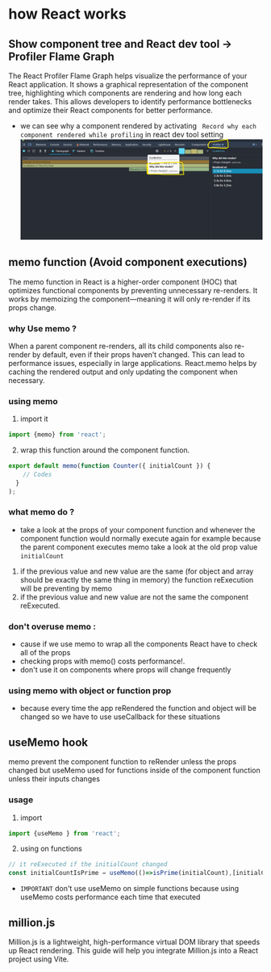 # how React works 
## Show component tree and React dev tool -> Profiler Flame Graph

The React Profiler Flame Graph helps visualize the performance of your React application. It shows a graphical representation of the component tree, highlighting which components are rendering and how long each render takes. This allows developers to identify performance bottlenecks and optimize their React components for better performance.
* we can see why a component rendered by activating ` Record why each component rendered while profiling` in react dev tool setting
![React Profiler Flame Graph](public/profiler.png)

## memo function (Avoid component executions)
The memo function in React is a higher-order component (HOC) that optimizes functional components by preventing unnecessary re-renders. It works by memoizing the component—meaning it will only re-render if its props change.

### why Use memo ?
When a parent component re-renders, all its child components also re-render by default, even if their props haven’t changed. This can lead to performance issues, especially in large applications. React.memo helps by caching the rendered output and only updating the component when necessary.

### using memo 
1. import it 
```jsx
import {memo} from 'react';
```
2. wrap this function around the component function.
```jsx
export default memo(function Counter({ initialCount }) {
    // Codes
  }
);

```
### what memo do ?
* take a look at the props of your component function and whenever the component function would normally execute again for example because the parent component executes memo take a look at the old prop value `initialCount`
1. if the previous value and new value are the same (for object and array should be exactly the same thing in memory) the function reExecution will be preventing by memo 
2. if the previous value and new value are not the same the component reExecuted.

### don't overuse memo :
* cause if we use memo to wrap all the components React have to check all of the props  
* checking props with memo() costs performance!.
*  don't use it on components where props will change frequently

### using memo with object or function prop 
* because every time the app reRendered the function and object will be changed so we have to use useCallback for these situations 

## useMemo hook 
memo prevent the component function to reRender unless the props changed but useMemo used for functions inside of the component function unless their inputs changes 
### usage 
1. import 
```jsx
import {useMemo } from 'react';
```
2. using on functions 
```jsx
// it reExecuted if the initialCount changed
const initialCountIsPrime = useMemo(()=>isPrime(initialCount),[initialCount]);
```

* `IMPORTANT` don't use useMemo on simple functions because using useMemo costs performance each time that executed

## million.js
Million.js is a lightweight, high-performance virtual DOM library that speeds up React rendering. This guide will help you integrate Million.js into a React project using Vite.
